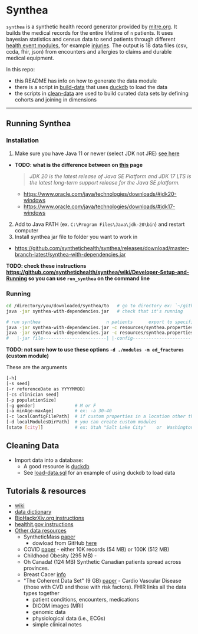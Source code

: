 # Synthea
`synthea` is a synthetic health record generator provided by [mitre.org](https://synthea.mitre.org/). It builds the medical records for the entire lifetime of `n` patients. It uses bayesian statistics and census data to send patients through different [health event modules](https://synthetichealth.github.io/module-builder/), for example [injuries](https://synthetichealth.github.io/module-builder/#injuries). The output is 18 data files (csv, ccda, fhir, json) from encounters and allergies to claims and durable medical equipment.

In this repo:
* this README has info on how to generate the data module
* there is a script in [build-data](https://github.com/rjake/one-off-projects/blob/main/other/synthea/build-data/load-data.sql) that uses [duckdb](https://duckdb.org/) to load the data
* the scripts in [clean-data](clean-data) are used to build curated data sets by defining cohorts and joining in dimensions

---

## Running Synthea
### Installation
1) Make sure you have Java 11 or newer (select JDK not JRE) [see here]()
  * **TODO: what is the difference between on [this](https://www.oracle.com/java/technologies/downloads/) page**
    > *JDK 20 is the latest release of Java SE Platform and JDK 17 LTS is the latest long-term support release for the Java SE platform.*
    * https://www.oracle.com/java/technologies/downloads/#jdk20-windows
    * https://www.oracle.com/java/technologies/downloads/#jdk17-windows
2) Add to Java PATH (ex. `C:\Program Files\Java\jdk-20\bin`) and restart computer
3) Install synthea jar file to folder you want to work in
  * https://github.com/synthetichealth/synthea/releases/download/master-branch-latest/synthea-with-dependencies.jar

**TODO: check these instructions https://github.com/synthetichealth/synthea/wiki/Developer-Setup-and-Running so you can use `run_synthea` on the command line**


### Running
```bash
cd /directory/you/downloaded/synthea/to   # go to directory ex: `~/github/one-off-projects/other/synthea/build-data/`
java -jar synthea-with-dependencies.jar   # check that it's running

# run synthea                         n patients      export to specified directory        city or state to user for demograhics
java -jar synthea-with-dependencies.jar -c resources/synthea.properties -p 20    --exporter.baseDirectory=output/n-20    Pennsylvania Philadelphia
java -jar synthea-with-dependencies.jar -c resources/synthea.properties -p 10000 --exporter.baseDirectory=output/n-10000 Pennsylvania Philadelphia
#   |-jar file------------------------| |-config----------------------| |-pop--| |-option----------------=--output dir-| |-location---------------|
```
**TODO: not sure how to use these options `-d ./modules -m ed_fractures` (custom module)**


These are the arguments
```bash
[-h]
[-s seed]
[-r referenceDate as YYYYMMDD]
[-cs clinician seed]
[-p populationSize]
[-g gender]               # M or F
[-a minAge-maxAge]        # ex: -a 30-40
[-c localConfigFilePath]  # if custom properties in a location other than "./resources/synthea.properties", ex: -c "../config/synthea.properties"
[-d localModulesDirPath]  # you can create custom modules
[state [city]]            # ex: Utah "Salt Lake City"    or  Washington Seattle  does not use prefix
```

## Cleaning Data
* Import data into a database:
  * A good resource is [duckdb](https://duckdb.org/)
  * See [load-data.sql](build-data/load-data.sql) for an example of using duckdb to load data

## Tutorials & resources
* [wiki](https://github.com/synthetichealth/synthea/wiki)
* [data dictionary](https://github.com/synthetichealth/synthea/wiki/CSV-File-Data-Dictionary)
* [BioHackrXiv.org instructions](https://biohackrxiv.org/q4zgx/)
* [healthit.gov instructions](https://www.healthit.gov/sites/default/files/page/2022-04/Synthetic%20Health%20Data%20Challenge_Technical%20Guidance%20and%20Tips_508.pdf)
* [Other data resources](https://synthea.mitre.org/downloads)
  * SyntheticMass [paper](https://doi.org/10.1093/jamia/ocx079)
    * dowload from GitHub [here](https://github.com/synthetichealth/synthea-sample-data/tree/master/downloads)
  * COVID [paper](https://www.sciencedirect.com/science/article/pii/S2666521220300077?via%3Dihub) - either 10K records (54 MB) or 100K (512 MB)
  * Childhood Obesity (295 MB) -
  * Oh Canada! (124 MB) Synthetic Canadian patients spread across provinces.
  * Breast Cacer [info](https://confluence.hl7.org/display/COD/mCODE+Test+Data)
  * "The Coherent Data Set" (9 GB) [paper](https://www.mdpi.com/2079-9292/11/8/1199) - Cardio Vascular Disease (those with CVD and those with risk factors). FHIR links all the data types together
    * patient conditions, encounters, medications
    * DICOM images (MRI)
    * genomic data
    * physiological data (i.e., ECGs)
    * simple clinical notes
